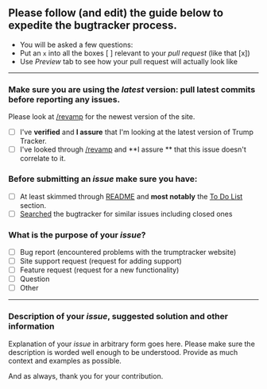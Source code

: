 ## Please follow (and edit) the guide below to expedite the bugtracker process.

- You will be asked a few questions:
- Put an `x` into all the boxes [ ] relevant to your *pull request* (like that [x])
- Use *Preview* tab to see how your pull request will actually look like

---

### Make sure you are using the *latest* version: pull latest commits before reporting any issues.
Please look at [/revamp](https://trumptracker.github.io/revamp) for the newest version of the site.
- [ ] I've **verified** and **I assure** that I'm looking at the latest version of Trump Tracker.
- [ ] I've looked through [/revamp](https://trumptracker.github.io/revamp) and **I assure ** that this issue doesn't correlate to it.

### Before submitting an *issue* make sure you have:
- [ ] At least skimmed through [README](https://github.com/TrumpTracker/trumptracker.github.io/blob/master/README.md) and **most notably** the [To Do List](https://github.com/TrumpTracker/trumptracker.github.io#to-do-list) section.
- [ ] [Searched](https://github.com/TrumpTracker/trumptracker.github.io/search?type=Issues) the bugtracker for similar issues including closed ones

### What is the purpose of your *issue*?
- [ ] Bug report (encountered problems with the trumptracker website)
- [ ] Site support request (request for adding support)
- [ ] Feature request (request for a new functionality)
- [ ] Question
- [ ] Other

---

### Description of your *issue*, suggested solution and other information

Explanation of your *issue* in arbitrary form goes here. Please make sure the description is worded well enough to be understood. Provide as much context and examples as possible.

And as always, thank you for your contribution.